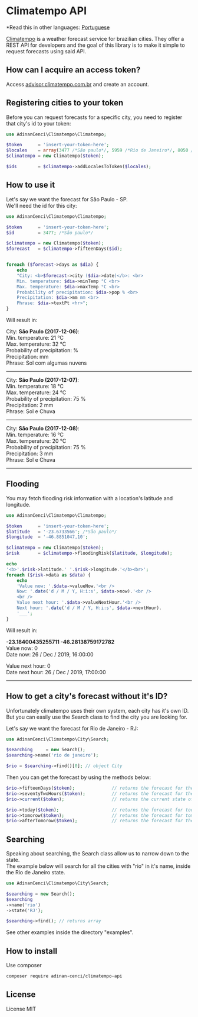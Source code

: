 
# Climatempo API
*Read this in other languages: [Portuguese](README.md)  

[Climatempo](http://www.climatempo.com.br) is a weather forecast service for brazilian cities.
They offer a REST API for developers and the goal of this library is to 
make it simple to request forecasts using said API.



## How can I acquire an access token?
Access [advisor.climatempo.com.br](http://advisor.climatempo.com.br) and create an account.



## Registering cities to your token
Before you can request forecasts for a specific city, you need to register that city's id to your token:

```php
use AdinanCenci\Climatempo\Climatempo;

$token      = 'insert-your-token-here';
$locales 	= array(3477 /*São paulo*/, 5959 /*Rio de Janeiro*/, 8050 /*Fortaleza*/);
$climatempo = new Climatempo($token);

$ids 		= $climatempo->addLocalesToToken($locales);
```



## How to use it
Let's say we want the forecast for São Paulo - SP.  
We'll need the id for this city:

```php
use AdinanCenci\Climatempo\Climatempo;

$token      = 'insert-your-token-here';
$id         = 3477; /*São paulo*/

$climatempo = new Climatempo($token);
$forecast   = $climatempo->fifteenDays($id);


foreach ($forecast->days as $dia) {
    echo 
    "City: <b>$forecast->city ($dia->date)</b>: <br>
    Min. temperature: $dia->minTemp °C <br>
    Max. temperature: $dia->maxTemp °C <br>
    Probability of precipitation: $dia->pop % <br>
    Precipitation: $dia->mm mm <br>
    Phrase: $dia->textPt <hr>";
}
```

Will result in: 

City: **São Paulo (2017-12-06)**:  
Min. temperature: 21 °C  
Max. temperature: 32 °C  
Probability of precipitation: %  
Precipitation: mm  
Phrase: Sol com algumas nuvens  
___

City: **São Paulo (2017-12-07)**:  
Min. temperature: 18 °C  
Max. temperature: 24 °C  
Probability of precipitation: 75 %  
Precipitation: 2 mm  
Phrase: Sol e Chuva  
___

City: **São Paulo (2017-12-08)**:  
Min. temperature: 16 °C  
Max. temperature: 20 °C  
Probability of precipitation: 75 %  
Precipitation: 3 mm  
Phrase: Sol e Chuva  
___



## Flooding
You may fetch flooding risk information with a location's latitude and longitude.

```php
use AdinanCenci\Climatempo\Climatempo;

$token      = 'insert-your-token-here';
$latitude   = '-23.6733566'; /*São paulo*/
$longitude  = '-46.8851047,10'; 

$climatempo = new Climatempo($token);
$risk 		= $climatempo->floodingRisk($latitude, $longitude);

echo 
'<b>'.$risk->latitude.' '.$risk->longitude.'</b><br>';
foreach ($risk->data as $data) {
    echo 
    'Value now: '.$data->valueNow.'<br />
    Now: '.date('d / M / Y, H:i:s', $data->now).'<br />
	<br />
    Value next hour: '.$data->valueNextHour.'<br />
    Next hour: '.date('d / M / Y, H:i:s', $data->nextHour).
    '___';
}
```

Will result in:

**-23.18400435255711 -46.28138759172782**  
Value now: 0  
Date now: 26 / Dec / 2019, 16:00:00  

Value next hour: 0  
Date next hour: 26 / Dec / 2019, 17:00:00  
___



## How to get a city's forecast without it's ID?
Unfortunately climatempo uses their own system, each city has it's own ID.
But you can easily use the Search class to find the city you are looking for.

Let's say we want the forecast for Rio de Janeiro - RJ:

```php
use AdinanCenci\Climatempo\City\Search;

$searching     = new Search();
$searching->name('rio de janeiro');

$rio = $searching->find()[0]; // object City
```

Then you can get the forecast by using the methods below:

```php
$rio->fifteenDays($token);              // returns the forecast for the next 15 days
$rio->seventyTwoHours($token);          // returns the forecast for the next 72 hours
$rio->current($token);                  // returns the current state of the weather

$rio->today($token);                    // returns the forecast for today
$rio->tomorow($token);                  // returns the forecast for tomorow
$rio->afterTomorow($token);             // returns the forecast for the day after tomorow
```



## Searching
Speaking about searching, the Search class allow us to narrow down to the state.  
The example below will search for all the cities with "rio" in it's name, inside the Rio de Janeiro state.

```php
use AdinanCenci\Climatempo\City\Search;

$searching = new Search();
$searching
->name('rio')
->state('RJ');

$searching->find(); // returns array
```

See other examples inside the directory "examples".




## How to install
Use composer

```bash
composer require adinan-cenci/climatempo-api
```



## License
License MIT